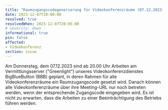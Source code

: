 ```yaml
---
title: "Raumzugangscodegenerierung für Videokonferenzräume (07.12.2023)"
date: 2023-12-07T20:00:00
resolved: true
resolvedWhen: 2023-12-07T20:05:00
# severity: down
informational: true
pin: false
affected:
- Videokonferenz
section: issue
---
```


Am Donnerstag, dem 07.12.2023 sind ab 20.00 Uhr Arbeiten am Vermittlungsserver ("Greenlight") unseres Videokonferenzdienstes BigBlueButton (BBB) geplant, in deren Rahmen für alle Videokonferenzräume ein Raumzugangscode gesetzt wird. Danach können alle Videokonferenzräume über ihre Meeting-URL nur noch betreten werden, wenn der entsprechende Zugangscode eingegeben wird.  Es ist nicht zu erwarten, dass die Arbeiten zu einer Beeinträchtigung des Betriebs führen werden.
